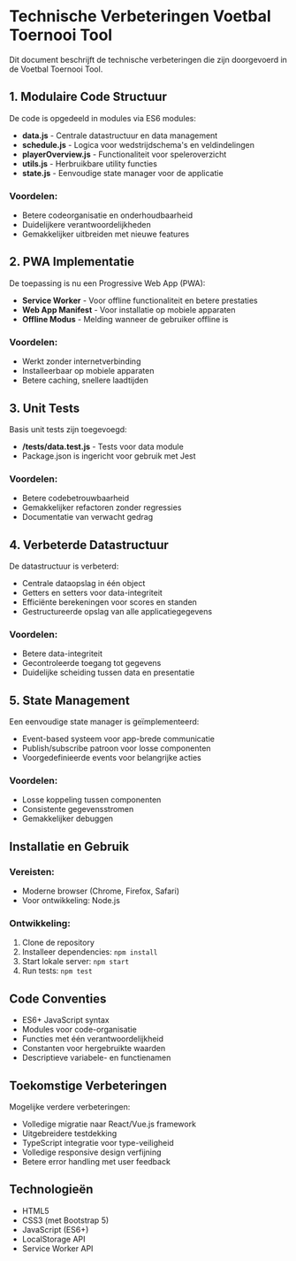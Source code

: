 # Technische Verbeteringen Voetbal Toernooi Tool

Dit document beschrijft de technische verbeteringen die zijn doorgevoerd in de Voetbal Toernooi Tool.

## 1. Modulaire Code Structuur

De code is opgedeeld in modules via ES6 modules:

- **data.js** - Centrale datastructuur en data management
- **schedule.js** - Logica voor wedstrijdschema's en veldindelingen
- **playerOverview.js** - Functionaliteit voor speleroverzicht
- **utils.js** - Herbruikbare utility functies
- **state.js** - Eenvoudige state manager voor de applicatie

### Voordelen:
- Betere codeorganisatie en onderhoudbaarheid
- Duidelijkere verantwoordelijkheden
- Gemakkelijker uitbreiden met nieuwe features

## 2. PWA Implementatie

De toepassing is nu een Progressive Web App (PWA):

- **Service Worker** - Voor offline functionaliteit en betere prestaties
- **Web App Manifest** - Voor installatie op mobiele apparaten
- **Offline Modus** - Melding wanneer de gebruiker offline is

### Voordelen:
- Werkt zonder internetverbinding
- Installeerbaar op mobiele apparaten
- Betere caching, snellere laadtijden

## 3. Unit Tests

Basis unit tests zijn toegevoegd:

- **/tests/data.test.js** - Tests voor data module
- Package.json is ingericht voor gebruik met Jest

### Voordelen:
- Betere codebetrouwbaarheid
- Gemakkelijker refactoren zonder regressies
- Documentatie van verwacht gedrag

## 4. Verbeterde Datastructuur

De datastructuur is verbeterd:

- Centrale dataopslag in één object
- Getters en setters voor data-integriteit
- Efficiënte berekeningen voor scores en standen
- Gestructureerde opslag van alle applicatiegegevens

### Voordelen:
- Betere data-integriteit
- Gecontroleerde toegang tot gegevens
- Duidelijke scheiding tussen data en presentatie

## 5. State Management

Een eenvoudige state manager is geïmplementeerd:

- Event-based systeem voor app-brede communicatie
- Publish/subscribe patroon voor losse componenten
- Voorgedefinieerde events voor belangrijke acties

### Voordelen:
- Losse koppeling tussen componenten
- Consistente gegevensstromen
- Gemakkelijker debuggen

## Installatie en Gebruik

### Vereisten:
- Moderne browser (Chrome, Firefox, Safari)
- Voor ontwikkeling: Node.js

### Ontwikkeling:
1. Clone de repository
2. Installeer dependencies: `npm install`
3. Start lokale server: `npm start`
4. Run tests: `npm test`

## Code Conventies

- ES6+ JavaScript syntax
- Modules voor code-organisatie
- Functies met één verantwoordelijkheid
- Constanten voor hergebruikte waarden
- Descriptieve variabele- en functienamen

## Toekomstige Verbeteringen

Mogelijke verdere verbeteringen:

- Volledige migratie naar React/Vue.js framework
- Uitgebreidere testdekking
- TypeScript integratie voor type-veiligheid
- Volledige responsive design verfijning
- Betere error handling met user feedback

## Technologieën

- HTML5
- CSS3 (met Bootstrap 5)
- JavaScript (ES6+)
- LocalStorage API
- Service Worker API
